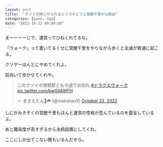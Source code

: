```yaml
---
layout: post
title:  "クソイボ痔にやられるヒイラギどうじ覚醒千里から脱出"
categories: [game, dqw]
date: "2022-10-22 00:00:00"
---
```


まーーーーじで、運営ってひねくれてるな。

「ウォーク」って書いてるくせに覚醒千里をやりながら歩くと全滅が普通に起こる。

クソゲーほんとにやめてくれよ。

前向いて歩かせてくれや。

<blockquote class="twitter-tweet"><p lang="ja" dir="ltr">このクソイボ痔野郎とも今週でお別れ <a href="https://twitter.com/hashtag/%E3%83%89%E3%83%A9%E3%82%AF%E3%82%A8%E3%82%A6%E3%82%A9%E3%83%BC%E3%82%AF?src=hash&amp;ref_src=twsrc%5Etfw">#ドラクエウォーク</a> <a href="https://t.co/kwGlIA9fFH">pic.twitter.com/kwGlIA9fFH</a></p>&mdash; まきえたん🥦☘️ (@makietanX) <a href="https://twitter.com/makietanX/status/1583811372101431297?ref_src=twsrc%5Etfw">October 22, 2022</a></blockquote> <script async src="https://platform.twitter.com/widgets.js" charset="utf-8"></script>

しにがみきぞくの覚醒千里もほんと運営の性格が歪んているのを露呈しているよ。

あと難易度が高すぎるから永続設置にしてくれ。

ここにしか出てこない敵もいるんだから。

